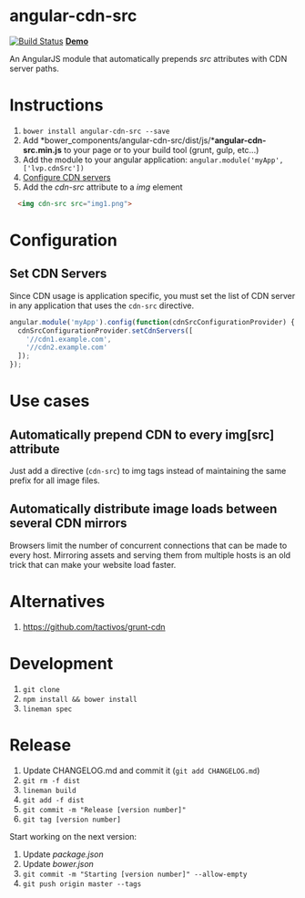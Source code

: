 # angular-cdn-src
[![Build Status](https://circleci.com/gh/levpolevoy/angular-cdn-src.png)](https://circleci.com/gh/levpolevoy/angular-cdn-src) 
**[Demo](http://plnkr.co/j8WSdn)**


An AngularJS module that automatically prepends *src* attributes with CDN server paths.

# Instructions

1. `bower install angular-cdn-src --save`
2. Add *bower_components/angular-cdn-src/dist/js/***angular-cdn-src.min.js** to your page or to your build tool (grunt, gulp, etc...)
3. Add the module to your angular application: `angular.module('myApp', ['lvp.cdnSrc'])`
4. [Configure CDN servers](#configure-cdn-servers)
5. Add the *cdn-src* attribute to a *img* element
```html
  <img cdn-src src="img1.png">
```

# Configuration

## <a name="configure-cdn-servers"></a>Set CDN Servers

Since CDN usage is application specific, you must set the list of CDN server in any application that uses the `cdn-src` directive.

```javascript
angular.module('myApp').config(function(cdnSrcConfigurationProvider) {
  cdnSrcConfigurationProvider.setCdnServers([
    '//cdn1.example.com', 
    '//cdn2.example.com'
  ]);
});
```

# Use cases

## Automatically prepend CDN to every img[src] attribute

Just add a directive (`cdn-src`) to img tags instead of maintaining the same prefix for all image files.

## Automatically distribute image loads between several CDN mirrors

Browsers limit the number of concurrent connections that can be made to every host. Mirroring assets and serving
them from multiple hosts is an old trick that can make your website load faster.

# Alternatives

1. https://github.com/tactivos/grunt-cdn

# Development

1. `git clone `
2. `npm install && bower install`
3. `lineman spec`

# Release

1. Update CHANGELOG.md and commit it (`git add CHANGELOG.md`)
2. `git rm -f dist`
3. `lineman build`
4. `git add -f dist`
5. `git commit -m "Release [version number]"`
6. `git tag [version number]`

Start working on the next version:

1. Update *package.json*
2. Update *bower.json*
5. `git commit -m "Starting [version number]" --allow-empty`
6. `git push origin master --tags`
